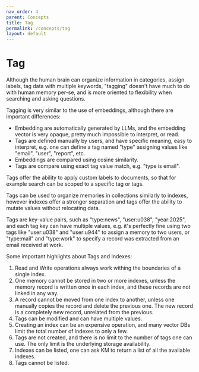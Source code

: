 ```yaml
---
nav_order: 4
parent: Concepts
title: Tag
permalink: /concepts/tag
layout: default
---
```

# Tag

Although the human brain can organize information in categories, assign labels, tag
data with multiple keywords, "tagging" doesn't have much to do with human memory per-se,
and is more oriented to flexibility when searching and asking questions.

Tagging is very similar to the use of embeddings, although there are important differences:

* Embedding are automatically generated by LLMs, and the embedding vector is very
  opaque, pretty much impossible to interpret, or read.
* Tags are defined manually by users, and have specific meaning, easy to interpret,
  e.g. one can define a tag named "type" assigning values like "email", "user", "report", etc.
* Embeddings are compared using cosine similarity.
* Tags are compare using exact tag value match, e.g. "type is email".

Tags offer the ability to apply custom labels to documents, so that for example search
can be scoped to a specific tag or tags. 

Tags can be used to organize memories in collections similarly to indexes, however
indexes offer a stronger separation and tags offer the ability to mutate values
without relocating data.

Tags are key-value pairs, such as "type:news", "user:u038", "year:2025", and each
tag key can have multiple values, e.g. it's perfectly fine using two tags like
"user:u038" and "user:u944" to assign a memory to two users, or "type:mail" and "type:work"
to specify a record was extracted from an email received at work.

Some important highlights about Tags and Indexes:

1. Read and Write operations always work withing the boundaries of a single index.
2. One memory cannot be stored in two or more indexes, unless the memory record is
   written once in each index, and these records are not linked in any way.
3. A record cannot be moved from one index to another, unless one manually
   copies the record and delete the previous one. The new record is a completely
   new record, unrelated from the previous.
4. Tags can be modified and can have multiple values.
5. Creating an index can be an expensive operation, and many vector DBs limit
   the total number of indexes to only a few.
6. Tags are not created, and there is no limit to the number of tags one can use.
   The only limit is the underlying storage availability.
7. Indexes can be listed, one can ask KM to return a list of all the available indexes.
8. Tags cannot be listed.
